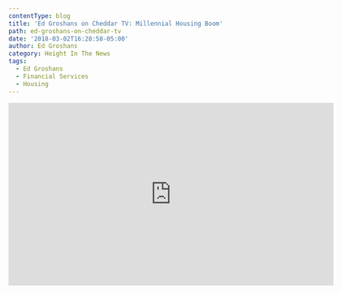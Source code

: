 ```yaml
---
contentType: blog
title: 'Ed Groshans on Cheddar TV: Millennial Housing Boom'
path: ed-groshans-on-cheddar-tv
date: '2018-03-02T16:28:58-05:00'
author: Ed Groshans
category: Height In The News
tags:
  - Ed Groshans
  - Financial Services
  - Housing
---
```

<iframe width="640" height="360" src="https://www.youtube.com/embed/nmEe1Q4Qxws" frameborder="0" allow="autoplay; encrypted-media" allowfullscreen></iframe>

